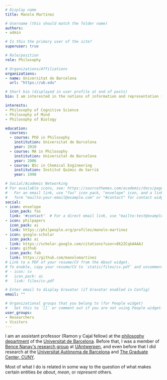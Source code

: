 ```yaml
---
# Display name
title: Manolo Martínez

# Username (this should match the folder name)
authors:
- admin

# Is this the primary user of the site?
superuser: true

# Role/position
role: Philosophy

# Organizations/Affiliations
organizations:
- name: Universitat de Barcelona
  url: "https://ub.edu"

# Short bio (displayed in user profile at end of posts)
bio: I am interested in the notions of information and representation in cognitive science and biology.

interests:
- Philosophy of Cognitive Science
- Philosophy of Mind
- Philosophy of Biology

education:
  courses:
  - course: PhD in Philosophy
    institution: Universitat de Barcelona
    year: 2010
  - course: MA in Philosophy
    institution: Universitat de Barcelona
    year: 2006
  - course: BSc in Chemical Engineering
    institution: Institut Químic de Sarrià
    year: 1998

# Social/Academic Networking
# For available icons, see: https://sourcethemes.com/academic/docs/page-builder/#icons
#   For an email link, use "fas" icon pack, "envelope" icon, and a link in the
#   form "mailto:your-email@example.com" or "#contact" for contact widget.
social:
- icon: envelope
  icon_pack: fas
  link: '#contact'  # For a direct email link, use "mailto:test@example.org".
- icon: philpapers
  icon_pack: ai
  link: https://philpeople.org/profiles/manolo-martinez
- icon: google-scholar
  icon_pack: ai
  link: https://scholar.google.com/citations?user=8k2ZCqkAAAAJ
- icon: github
  icon_pack: fab
  link: https://github.com/manolomartinez
# Link to a PDF of your resume/CV from the About widget.
# To enable, copy your resume/CV to `static/files/cv.pdf` and uncomment the lines below.
# - icon: cv
#   icon_pack: ai
#   link: files/cv.pdf

# Enter email to display Gravatar (if Gravatar enabled in Config)
email: ""

# Organizational groups that you belong to (for People widget)
#   Set this to `[]` or comment out if you are not using People widget.
user_groups:
- Researchers
- Visitors
---
```

I am an assistant professor (Ramon y Cajal fellow) at the [philosophy
department](https://www.ub.edu/portal/web/dp-filosofia/) of the [Universitat de
Barcelona](http://www.ub.edu/web/ub/en/index.html?). Before that, I was a
member of [Bence Nanay's research
group](http://uahost.uantwerpen.be/bence.nanay/paw.htm) at
[UAntwerpen](https://www.uantwerpen.be/en/), and even before that I did
research at the [Universitat Autònoma de
Barcelona](https://www.uantwerpen.be/en/) and [The Graduate Center,
CUNY](http://www.gc.cuny.edu/Page-Elements/Academics-Research-Centers-Initiatives/Doctoral-Programs/Philosophy/Philosophy).

Most of what I do is related in some way to the question of what makes
certain entities *be about*, *mean*, or *represent* others.
